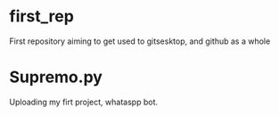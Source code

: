 # first_rep
First repository aiming to get used to gitsesktop, and github as a whole

# Supremo.py
Uploading my firt project, whataspp bot.
